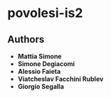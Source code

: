# povolesi-is2

## Authors

* **Mattia Simone**
* **Simone Degiacomi**
* **Alessio Faieta**
* **Viatcheslav Facchini Rublev**
* **Giorgio Segalla**
